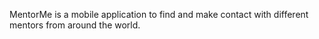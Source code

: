 MentorMe is a mobile application to find and make contact with different mentors from around the world.
